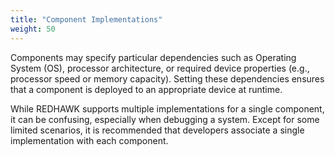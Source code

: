 ```yaml
---
title: "Component Implementations"
weight: 50
---
```


Components may specify particular dependencies such as Operating System (OS), processor architecture, or required device properties (e.g., processor speed or memory capacity). Setting these dependencies ensures that a component is deployed to an appropriate device at runtime.

While REDHAWK supports multiple implementations for a single component, it can be confusing, especially when debugging a system. Except for some limited scenarios, it is recommended that developers associate a single implementation with each component.
